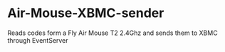 Air-Mouse-XBMC-sender
=====================

Reads codes form a Fly Air Mouse T2 2.4Ghz and sends them to XBMC through EventServer
